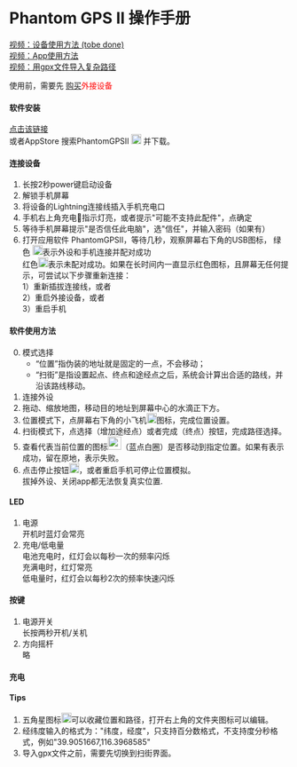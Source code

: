 Phantom GPS II 操作手册
==== 
[视频：设备使用方法 (tobe done)](http://www.xxxxgpsmock.com)<br>
[视频：App使用方法](http://player.youku.com/embed/XNDIyMjg4NTgwMA==)<br>
[视频：用gpx文件导入复杂路径](http://player.youku.com/embed/XNDIyMjg4NTA0NA==)<br>

使用前，需要先 [购买](http://phantomgps.com)<font  color="red">外接设备</font><br>
#### 软件安装
   [点击该链接](https://apps.apple.com/cn/app/phantomgpsii/id1484343559) <br>或者AppStore 搜索PhantomGPSII <img src="http://phantomgps.com/assets/icon-83.5@2x.png" width="18"> 并下载。

#### 连接设备
1.	长按2秒power键启动设备<br>
2.	解锁手机屏幕<br>
2.	将设备的Lightning连接线插入手机充电口<br>
4.	手机右上角充电🔋指示灯亮，或者提示"可能不支持此配件"，点确定<br>
5.	等待手机屏幕提示"是否信任此电脑"，选"信任"，并输入密码（如果有）<br>
6.	打开应用软件 PhantomGPSII，等待几秒，观察屏幕右下角的USB图标， 绿色 <img src="http://phantomgps.com/assets/connected@2x.png" width="18">表示外设和手机连接并配对成功<br>
红色<img src="http://phantomgps.com/assets/disconnected@2x.png" width="18">表示未配对成功。如果在长时间内一直显示红色图标，且屏幕无任何提示，可尝试以下步骤重新连接：<br>
	1）重新插拔连接线，或者<br>
	2）重启外接设备，或者<br>
	3）重启手机<br>
	
#### 软件使用方法<br>
0.	模式选择
	- “位置”指伪装的地址就是固定的一点，不会移动；
	- “扫街”是指设置起点、终点和途经点之后，系统会计算出合适的路线，并沿该路线移动。
1.	连接外设
2.	拖动、缩放地图，移动目的地址到屏幕中心的水滴正下方。
3.	位置模式下，点屏幕右下角的小飞机<img src="http://phantomgps.com/assets/flyto_2.png" width="18">图标，完成位置设置。
4.	扫街模式下，点选择（增加途经点）或者完成（终点）按钮，完成路径选择。
5.	查看代表当前位置的图标<img src="http://phantomgps.com/assets/bluecycle.png" width="24">（蓝点白圈）是否移动到指定位置。如果有表示成功，留在原地，表示失败。
6.	点击停止按钮<img src="http://phantomgps.com/assets/stop@2x.png" width="18">，或者重启手机可停止位置模拟。<br>
	拔掉外设、关闭app都无法恢复真实位置.

#### LED
1.	电源<br>
	开机时蓝灯会常亮<br>
2.	充电/低电量<br>
	电池充电时，红灯会以每秒一次的频率闪烁<br>
	充满电时，红灯常亮<br>
	低电量时，红灯会以每秒2次的频率快速闪烁<br>

#### 按键
1.	电源开关<br>
	长按两秒开机/关机<br>
2.	方向摇杆<br>
		略<br>

#### 充电

 
#### Tips
1.	五角星图标<img src="http://phantomgps.com/assets/star.png" width="18">可以收藏位置和路径，打开右上角的文件夹图标可以编辑。
2.	经纬度输入的格式为："纬度，经度"，只支持百分数格式，不支持度分秒格式，例如"39.9051667,116.3968585"
3.	导入gpx文件之前，需要先切换到扫街界面。<br>

